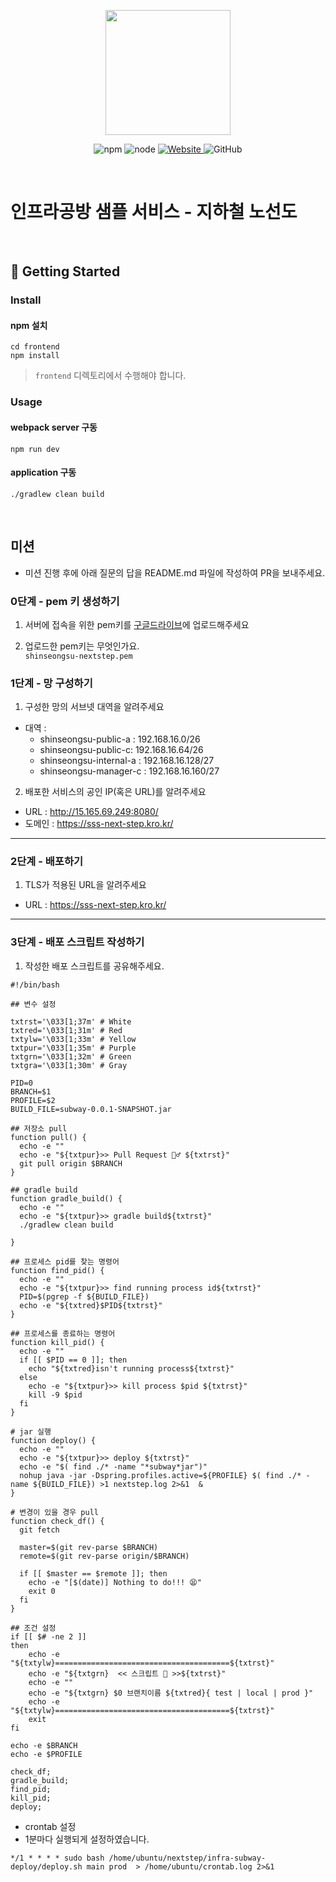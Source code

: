 <p align="center">
    <img width="200px;" src="https://raw.githubusercontent.com/woowacourse/atdd-subway-admin-frontend/master/images/main_logo.png"/>
</p>
<p align="center">
  <img alt="npm" src="https://img.shields.io/badge/npm-%3E%3D%205.5.0-blue">
  <img alt="node" src="https://img.shields.io/badge/node-%3E%3D%209.3.0-blue">
  <a href="https://edu.nextstep.camp/c/R89PYi5H" alt="nextstep atdd">
    <img alt="Website" src="https://img.shields.io/website?url=https%3A%2F%2Fedu.nextstep.camp%2Fc%2FR89PYi5H">
  </a>
  <img alt="GitHub" src="https://img.shields.io/github/license/next-step/atdd-subway-service">
</p>

<br>

# 인프라공방 샘플 서비스 - 지하철 노선도

<br>

## 🚀 Getting Started

### Install
#### npm 설치
```
cd frontend
npm install
```
> `frontend` 디렉토리에서 수행해야 합니다.

### Usage
#### webpack server 구동
```
npm run dev
```
#### application 구동
```
./gradlew clean build
```
<br>

## 미션

* 미션 진행 후에 아래 질문의 답을 README.md 파일에 작성하여 PR을 보내주세요.

### 0단계 - pem 키 생성하기

1. 서버에 접속을 위한 pem키를 [구글드라이브](https://drive.google.com/drive/folders/1dZiCUwNeH1LMglp8dyTqqsL1b2yBnzd1?usp=sharing)에 업로드해주세요

2. 업로드한 pem키는 무엇인가요.  
`shinseongsu-nextstep.pem`

### 1단계 - 망 구성하기
1. 구성한 망의 서브넷 대역을 알려주세요
- 대역 : 
    - shinseongsu-public-a : 192.168.16.0/26
    - shinseongsu-public-c: 192.168.16.64/26
    - shinseongsu-internal-a : 192.168.16.128/27
    - shinseongsu-manager-c : 192.168.16.160/27


2. 배포한 서비스의 공인 IP(혹은 URL)를 알려주세요

- URL :  http://15.165.69.249:8080/
- 도메인 : https://sss-next-step.kro.kr/



---

### 2단계 - 배포하기
1. TLS가 적용된 URL을 알려주세요

- URL : https://sss-next-step.kro.kr/

---

### 3단계 - 배포 스크립트 작성하기

1. 작성한 배포 스크립트를 공유해주세요.


```shell
#!/bin/bash

## 변수 설정

txtrst='\033[1;37m' # White
txtred='\033[1;31m' # Red
txtylw='\033[1;33m' # Yellow
txtpur='\033[1;35m' # Purple
txtgrn='\033[1;32m' # Green
txtgra='\033[1;30m' # Gray

PID=0
BRANCH=$1
PROFILE=$2
BUILD_FILE=subway-0.0.1-SNAPSHOT.jar

## 저장소 pull
function pull() {
  echo -e ""
  echo -e "${txtpur}>> Pull Request 🏃♂️ ${txtrst}"
  git pull origin $BRANCH
}

## gradle build
function gradle_build() {
  echo -e ""
  echo -e "${txtpur}>> gradle build${txtrst}"
  ./gradlew clean build

}

## 프로세스 pid를 찾는 명령어
function find_pid() {
  echo -e ""
  echo -e "${txtpur}>> find running process id${txtrst}"
  PID=$(pgrep -f ${BUILD_FILE})
  echo -e "${txtred}$PID${txtrst}"
}

## 프로세스를 종료하는 명령어
function kill_pid() {
  echo -e ""
  if [[ $PID == 0 ]]; then
    echo "${txtred}isn't running process${txtrst}"
  else
    echo -e "${txtpur}>> kill process $pid ${txtrst}"
    kill -9 $pid
  fi
}

# jar 실행
function deploy() {
  echo -e ""
  echo -e "${txtpur}>> deploy ${txtrst}"
  echo -e "$( find ./* -name "*subway*jar")"
  nohup java -jar -Dspring.profiles.active=${PROFILE} $( find ./* -name ${BUILD_FILE}) >1 nextstep.log 2>&1  &
}

# 변경이 있을 경우 pull
function check_df() {
  git fetch

  master=$(git rev-parse $BRANCH)
  remote=$(git rev-parse origin/$BRANCH)

  if [[ $master == $remote ]]; then
    echo -e "[$(date)] Nothing to do!!! 😫"
    exit 0
  fi
}

## 조건 설정
if [[ $# -ne 2 ]]
then
    echo -e "${txtylw}=======================================${txtrst}"
    echo -e "${txtgrn}  << 스크립트 🧐 >>${txtrst}"
    echo -e ""
    echo -e "${txtgrn} $0 브랜치이름 ${txtred}{ test | local | prod }"
    echo -e "${txtylw}=======================================${txtrst}"
    exit
fi

echo -e $BRANCH
echo -e $PROFILE

check_df;
gradle_build;
find_pid;
kill_pid;
deploy;
```

- crontab 설정
- 1분마다 실행되게 설정하였습니다.

```
*/1 * * * * sudo bash /home/ubuntu/nextstep/infra-subway-deploy/deploy.sh main prod  > /home/ubuntu/crontab.log 2>&1
```